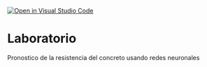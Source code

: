 [![Open in Visual Studio Code](https://classroom.github.com/assets/open-in-vscode-c66648af7eb3fe8bc4f294546bfd86ef473780cde1dea487d3c4ff354943c9ae.svg)](https://classroom.github.com/online_ide?assignment_repo_id=8033942&assignment_repo_type=AssignmentRepo)
# Laboratorio
Pronostico de la resistencia del concreto usando redes neuronales
